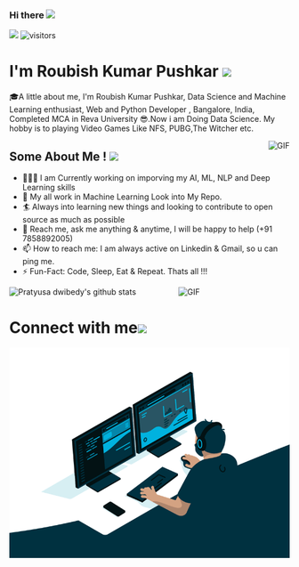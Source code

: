 ### Hi there  <img src="https://github.com/TheDudeThatCode/TheDudeThatCode/blob/master/Assets/Hi.gif" width="50px">

![](https://komarev.com/ghpvc/?username=pratyusa98&color=green)
![visitors](https://visitor-badge.laobi.icu/badge?page_id=TheDudeThatCode)


# I'm Roubish Kumar Pushkar <img src="https://github.com/TheDudeThatCode/TheDudeThatCode/blob/master/Assets/Developer.gif" width="80px">


🎓A little about me, I'm Roubish Kumar Pushkar, Data Science and Machine Learning enthusiast, Web and Python Developer , Bangalore, India, Completed MCA in Reva University 😎.Now i am Doing Data Science. My hobby is to playing Video Games Like NFS, PUBG,The Witcher etc. 

<img align="right" alt="GIF" src="https://media.giphy.com/media/5YEgnkjeryvwA/giphy.gif">

## Some About Me !&nbsp;<img src="https://github.com/TheDudeThatCode/TheDudeThatCode/blob/master/Assets/Earth.gif" width="24px">

- 👨🏽‍💻 I am Currently working on imporving my AI, ML, NLP and Deep Learning skills 
- 💬 My all work in Machine Learning Look into My Repo.
- 🏄‍ Always into learning new things and looking to contribute to open source as much as possible
- 💬 Reach me, ask me anything & anytime, I will be happy to help (+91 7858892005)
- 📫 How to reach me: I am always active on Linkedin & Gmail, so u can ping me.
- ⚡️ Fun-Fact: Code, Sleep, Eat & Repeat. Thats all !!!
<img align="right" alt="GIF" src="https://github.com/TheDudeThatCode/TheDudeThatCode/blob/master/Assets/Rocket.gif"  width="200vw" >

![Pratyusa dwibedy's github stats](https://github-readme-stats.vercel.app/api?username=pratyusa98&show_icons=true&hide_border=true)


# Connect with me<img src="https://github.com/TheDudeThatCode/TheDudeThatCode/blob/master/Assets/Handshake.gif" height="32px">
![](code.gif)
